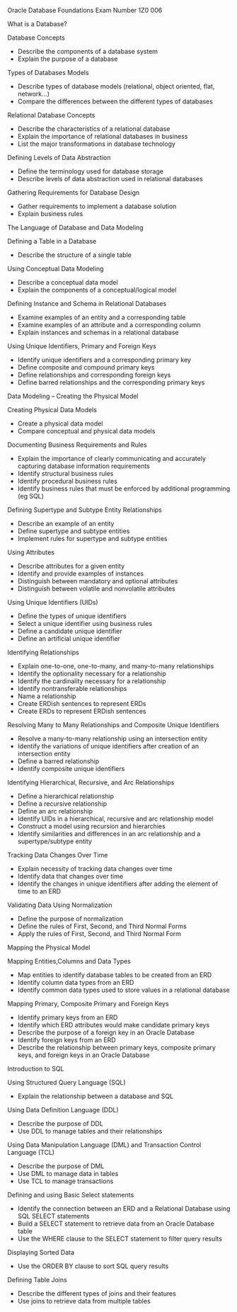 Oracle Database Foundations Exam Number 1Z0 006

What is a Database? 

Database Concepts               
- Describe the components of a database system               
- Explain the purpose of a database
         
Types of  Databases Models      
- Describe types of database models (relational, object oriented, flat, network…)               
- Compare the differences between the different types of databases

Relational Database Concepts  
- Describe the characteristics of a relational database       
- Explain the importance of relational databases in business          
- List the major transformations in database technology

Defining Levels of Data Abstraction       
- Define the terminology used for database storage          
- Describe levels of data abstraction used in relational databases

Gathering Requirements for Database Design  
- Gather requirements to implement a database solution
- Explain business rules   
 

The Language of Database and Data Modeling

Defining a Table in a Database
- Describe the structure of a single table

Using Conceptual Data Modeling
- Describe a conceptual data model
- Explain the components of a conceptual/logical model

Defining Instance and Schema in Relational Databases
- Examine examples of an entity and a corresponding table
- Examine examples of an attribute and a corresponding column
- Explain instances and schemas in a relational database

Using Unique Identifiers, Primary and Foreign Keys
- Identify unique identifiers and a corresponding primary key
- Define composite and compound primary keys
- Define relationships and corresponding foreign keys
- Define barred relationships and the corresponding primary keys
 

Data Modeling – Creating the Physical Model

Creating Physical Data Models
- Create a physical data model
- Compare conceptual and  physical data models

Documenting Business Requirements and Rules
- Explain the importance of clearly communicating and accurately capturing database information requirements
- Identify structural business rules
- Identify procedural business rules
- Identify business rules that must be enforced by additional programming (eg SQL)

Defining Supertype and Subtype Entity Relationships
- Describe an example of an entity
- Define supertype and subtype entities
- Implement rules for supertype and subtype entities

Using Attributes
- Describe attributes for a given entity
- Identify and provide examples of instances
- Distinguish between mandatory and optional attributes
- Distinguish between volatile and nonvolatile attributes

Using Unique Identifiers (UIDs)
- Define the types of unique identifiers
- Select a unique identifier using business rules
- Define a candidate unique identifier
- Define an artificial unique identifier

Identifying  Relationships
- Explain  one-to-one,  one-to-many, and many-to-many relationships
- Identify the optionality necessary for a relationship
- Identify the cardinality necessary for a relationship
- Identify nontransferable relationships
- Name a relationship
- Create ERDish sentences to represent ERDs
- Create ERDs to represent ERDish sentences

Resolving Many to Many Relationships and Composite Unique Identifiers
- Resolve a many-to-many relationship using an intersection entity
- Identify the variations of unique identifiers after creation of an intersection entity
- Define a barred relationship
- Identify composite unique identifiers

Identifying Hierarchical, Recursive, and Arc Relationships
- Define a hierarchical relationship
- Define a recursive relationship
- Define an arc relationship
- Identify  UIDs in a hierarchical, recursive and arc relationship model
- Construct a model using recursion and hierarchies
- Identify similarities and differences in an arc relationship and a supertype/subtype entity

Tracking Data Changes Over Time
- Explain necessity of tracking data changes over time
- Identify data that changes over time
- Identify the changes in unique identifiers after adding the element of time to an ERD

Validating Data Using Normalization
- Define the purpose of normalization
- Define the rules of First, Second, and Third Normal Forms
- Apply the rules of First, Second, and Third Normal Form
 

Mapping the Physical Model

Mapping Entities,Columns and Data Types
- Map entities to identify database tables to be created from an ERD
- Identify column data types from an ERD
- Identify common data types used to store values in a relational database

Mapping Primary, Composite Primary and Foreign Keys
- Identify primary keys from an ERD
- Identify which ERD attributes would make candidate primary keys
- Describe the purpose of a foreign key in an Oracle Database
- Identify foreign keys from an ERD
- Describe the relationship between primary keys, composite primary keys, and foreign keys in an Oracle Database
 

Introduction to SQL

Using Structured Query Language (SQL)
- Explain the relationship between a database and SQL

Using Data Definition Language (DDL)
- Describe the purpose of DDL
- Use DDL to manage tables and their relationships

Using Data Manipulation Language (DML) and Transaction Control Language (TCL)
- Describe the purpose of  DML
- Use DML to manage data in tables
- Use TCL to manage transactions

Defining and using Basic Select statements
- Identify the connection between an ERD and a Relational Database using SQL SELECT statements
- Build a SELECT statement to retrieve data from an Oracle Database table
- Use the WHERE clause to the SELECT statement to filter query results

Displaying Sorted Data
- Use the ORDER BY clause to sort SQL query results

Defining Table Joins
- Describe the different types of joins and their features
- Use joins to retrieve data from multiple tables
